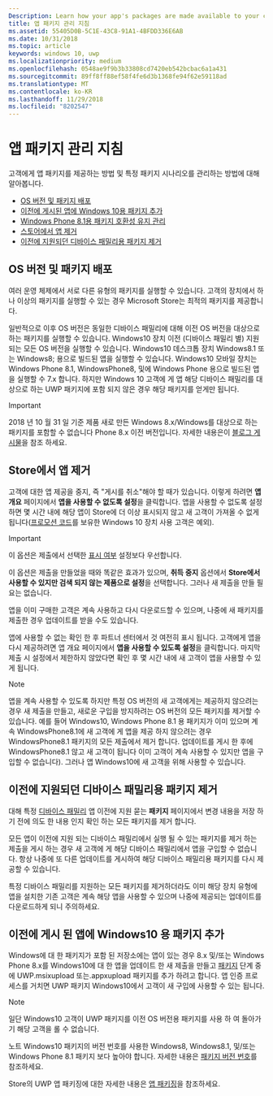 ```yaml
---
Description: Learn how your app's packages are made available to your customers, and how to manage specific package scenarios.
title: 앱 패키지 관리 지침
ms.assetid: 55405D0B-5C1E-43C8-91A1-4BFDD336E6AB
ms.date: 10/31/2018
ms.topic: article
keywords: windows 10, uwp
ms.localizationpriority: medium
ms.openlocfilehash: 0548ae9f9b3b33808cd7420eb542bcbac6a1a431
ms.sourcegitcommit: 89ff8ff88ef58f4fe6d3b1368fe94f62e59118ad
ms.translationtype: MT
ms.contentlocale: ko-KR
ms.lasthandoff: 11/29/2018
ms.locfileid: "8202547"
---
```

# <a name="guidance-for-app-package-management"></a>앱 패키지 관리 지침

고객에게 앱 패키지를 제공하는 방법 및 특정 패키지 시나리오를 관리하는 방법에 대해 알아봅니다.

-   [OS 버전 및 패키지 배포](#os-versions-and-package-distribution)
-   [이전에 게시된 앱에 Windows 10용 패키지 추가](#adding-packages-for-windows-10-to-a-previously-published-app)
-   [Windows Phone 8.1용 패키지 호환성 유지 관리](#maintaining-package-compatibility-for-windows-phone-81)
-   [스토어에서 앱 제거](#removing-an-app-from-the-store)
-   [이전에 지원되던 디바이스 패밀리용 패키지 제거](#removing-packages-for-a-previously-supported-device-family)


## <a name="os-versions-and-package-distribution"></a>OS 버전 및 패키지 배포

여러 운영 체제에서 서로 다른 유형의 패키지를 실행할 수 있습니다. 고객의 장치에서 하나 이상의 패키지를 실행할 수 있는 경우 Microsoft Store는 최적의 패키지를 제공합니다.

일반적으로 이후 OS 버전은 동일한 디바이스 패밀리에 대해 이전 OS 버전을 대상으로 하는 패키지를 실행할 수 있습니다. Windows10 장치 이전 (디바이스 패밀리 별) 지원 되는 모든 OS 버전을 실행할 수 있습니다. Windows10 데스크톱 장치 Windows8.1 또는 Windows8; 용으로 빌드된 앱을 실행할 수 있습니다. Windows10 모바일 장치는 Windows Phone 8.1, WindowsPhone8, 및에 Windows Phone 용으로 빌드된 앱을 실행할 수 7.x 합니다. 하지만 Windows 10 고객에 게 앱 해당 디바이스 패밀리를 대상으로 하는 UWP 패키지에 포함 되지 않은 경우 해당 패키지를 얻게만 됩니다.

> [!IMPORTANT]
> 2018 년 10 월 31 일 기준 제품 새로 만든 Windows 8.x/Windows를 대상으로 하는 패키지를 포함할 수 없습니다 Phone 8.x 이전 버전입니다. 자세한 내용은이 [블로그 게시물](https://blogs.windows.com/buildingapps/2018/08/20/important-dates-regarding-apps-with-windows-phone-8-x-and-earlier-and-windows-8-8-1-packages-submitted-to-microsoft-store/)을 참조 하세요.


## <a name="removing-an-app-from-the-store"></a>Store에서 앱 제거

고객에 대한 앱 제공을 중지, 즉 "게시를 취소"해야 할 때가 있습니다. 이렇게 하려면 **앱 개요** 페이지에서 **앱을 사용할 수 없도록 설정**을 클릭합니다. 앱을 사용할 수 없도록 설정하면 몇 시간 내에 해당 앱이 Store에 더 이상 표시되지 않고 새 고객이 가져올 수 없게 됩니다([프로모션 코드](generate-promotional-codes.md)를 보유한 Windows 10 장치 사용 고객은 예외).

> [!IMPORTANT]
> 이 옵션은 제출에서 선택한 [표시 여부](choose-visibility-options.md#discoverability) 설정보다 우선합니다. 

이 옵션은 제출을 만들었을 때와 똑같은 효과가 있으며, **취득 중지** 옵션에서 **Store에서 사용할 수 있지만 검색 되지 않는 제품으로 설정**을 선택합니다. 그러나 새 제출을 만들 필요는 없습니다.

앱을 이미 구매한 고객은 계속 사용하고 다시 다운로드할 수 있으며, 나중에 새 패키지를 제출한 경우 업데이트를 받을 수도 있습니다.

앱에 사용할 수 없는 확인 한 후 파트너 센터에서 것 여전히 표시 됩니다. 고객에게 앱을 다시 제공하려면 앱 개요 페이지에서 **앱을 사용할 수 있도록 설정**을 클릭합니다. 마지막 제출 시 설정에서 제한하지 않았다면 확인 후 몇 시간 내에 새 고객이 앱을 사용할 수 있게 됩니다.

> [!NOTE]
> 앱을 계속 사용할 수 있도록 하지만 특정 OS 버전의 새 고객에게는 제공하지 않으려는 경우 새 제출을 만들고, 새로운 구입을 방지하려는 OS 버전의 모든 패키지를 제거할 수 있습니다. 예를 들어 Windows10, Windows Phone 8.1 용 패키지가 이미 있으며 계속 WindowsPhone8.1에 새 고객에 게 앱을 제공 하지 않으려는 경우 WindowsPhone8.1 패키지의 모든 제출에서 제거 합니다. 업데이트를 게시 한 후에 WindowsPhone8.1 않고 새 고객이 됩니다 이미 고객이 계속 사용할 수 있지만 앱을 구입할 수 없습니다). 그러나 앱 Windows10에 새 고객을 위해 사용할 수 있습니다.


## <a name="removing-packages-for-a-previously-supported-device-family"></a>이전에 지원되던 디바이스 패밀리용 패키지 제거

대해 특정 [디바이스 패밀리](https://docs.microsoft.com/uwp/extension-sdks/device-families-overview) 앱 이전에 지원 묻는 **패키지** 페이지에서 변경 내용을 저장 하기 전에 의도 한 내용 인지 확인 하는 모든 패키지를 제거 합니다.

모든 앱이 이전에 지원 되는 디바이스 패밀리에서 실행 될 수 있는 패키지를 제거 하는 제출을 게시 하는 경우 새 고객에 게 해당 디바이스 패밀리에서 앱을 구입할 수 없습니다. 항상 나중에 또 다른 업데이트를 게시하여 해당 디바이스 패밀리용 패키지를 다시 제공할 수 있습니다.

특정 디바이스 패밀리를 지원하는 모든 패키지를 제거하더라도 이미 해당 장치 유형에 앱을 설치한 기존 고객은 계속 해당 앱을 사용할 수 있으며 나중에 제공되는 업데이트를 다운로드하게 되니 주의하세요.


<a name="adding-packages-for-windows-10-to-a-previously-published-app"></a>

## <a name="adding-packages-for-windows10-to-a-previously-published-app"></a>이전에 게시 된 앱에 Windows10 용 패키지 추가

Windows에 대 한 패키지가 포함 된 저장소에는 앱이 있는 경우 8.x 및/또는 Windows Phone 8.x를 Windows10에 대 한 앱을 업데이트 한 새 제출을 만들고 [패키지](upload-app-packages.md) 단계 중에 UWP.msixupload 또는.appxupload 패키지를 추가 하려고 합니다. 앱 인증 프로세스를 거치면 UWP 패키지 Windows10에서 고객이 새 구입에 사용할 수 있는 됩니다.

> [!NOTE]
> 일단 Windows10 고객이 UWP 패키지를 이전 OS 버전용 패키지를 사용 하 여 돌아가기 해당 고객을 롤 수 없습니다. 

노트 Windows10 패키지의 버전 번호를 사용한 Windows8, Windows8.1, 및/또는 Windows Phone 8.1 패키지 보다 높아야 합니다. 자세한 내용은 [패키지 버전 번호](package-version-numbering.md)를 참조하세요.

Store의 UWP 앱 패키징에 대한 자세한 내용은 [앱 패키징](../packaging/index.md)을 참조하세요.
